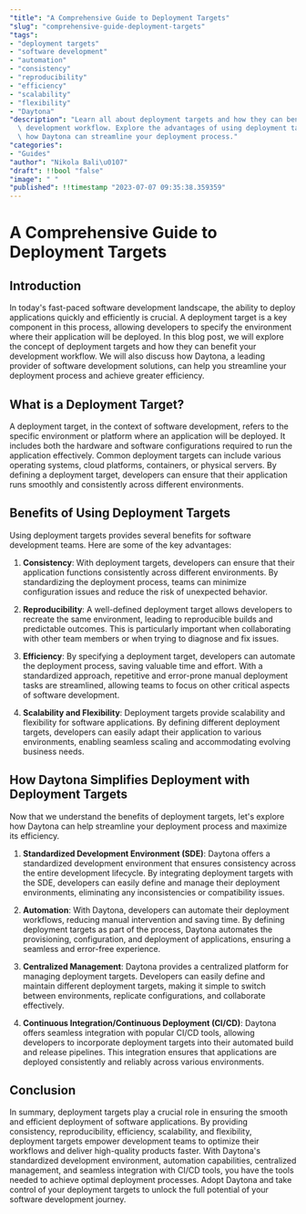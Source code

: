 ```yaml
---
"title": "A Comprehensive Guide to Deployment Targets"
"slug": "comprehensive-guide-deployment-targets"
"tags":
- "deployment targets"
- "software development"
- "automation"
- "consistency"
- "reproducibility"
- "efficiency"
- "scalability"
- "flexibility"
- "Daytona"
"description": "Learn all about deployment targets and how they can benefit your software\
  \ development workflow. Explore the advantages of using deployment targets and discover\
  \ how Daytona can streamline your deployment process."
"categories":
- "Guides"
"author": "Nikola Bali\u0107"
"draft": !!bool "false"
"image": " "
"published": !!timestamp "2023-07-07 09:35:38.359359"
---
```

# A Comprehensive Guide to Deployment Targets

## Introduction

In today's fast-paced software development landscape, the ability to deploy applications quickly and efficiently is crucial. A deployment target is a key component in this process, allowing developers to specify the environment where their application will be deployed. In this blog post, we will explore the concept of deployment targets and how they can benefit your development workflow. We will also discuss how Daytona, a leading provider of software development solutions, can help you streamline your deployment process and achieve greater efficiency.

## What is a Deployment Target?

A deployment target, in the context of software development, refers to the specific environment or platform where an application will be deployed. It includes both the hardware and software configurations required to run the application effectively. Common deployment targets can include various operating systems, cloud platforms, containers, or physical servers. By defining a deployment target, developers can ensure that their application runs smoothly and consistently across different environments.

## Benefits of Using Deployment Targets

Using deployment targets provides several benefits for software development teams. Here are some of the key advantages:

1. **Consistency**: With deployment targets, developers can ensure that their application functions consistently across different environments. By standardizing the deployment process, teams can minimize configuration issues and reduce the risk of unexpected behavior.

2. **Reproducibility**: A well-defined deployment target allows developers to recreate the same environment, leading to reproducible builds and predictable outcomes. This is particularly important when collaborating with other team members or when trying to diagnose and fix issues.

3. **Efficiency**: By specifying a deployment target, developers can automate the deployment process, saving valuable time and effort. With a standardized approach, repetitive and error-prone manual deployment tasks are streamlined, allowing teams to focus on other critical aspects of software development.

4. **Scalability and Flexibility**: Deployment targets provide scalability and flexibility for software applications. By defining different deployment targets, developers can easily adapt their application to various environments, enabling seamless scaling and accommodating evolving business needs.

## How Daytona Simplifies Deployment with Deployment Targets

Now that we understand the benefits of deployment targets, let's explore how Daytona can help streamline your deployment process and maximize its efficiency.

1. **Standardized Development Environment (SDE)**: Daytona offers a standardized development environment that ensures consistency across the entire development lifecycle. By integrating deployment targets with the SDE, developers can easily define and manage their deployment environments, eliminating any inconsistencies or compatibility issues.

2. **Automation**: With Daytona, developers can automate their deployment workflows, reducing manual intervention and saving time. By defining deployment targets as part of the process, Daytona automates the provisioning, configuration, and deployment of applications, ensuring a seamless and error-free experience.

3. **Centralized Management**: Daytona provides a centralized platform for managing deployment targets. Developers can easily define and maintain different deployment targets, making it simple to switch between environments, replicate configurations, and collaborate effectively.

4. **Continuous Integration/Continuous Deployment (CI/CD)**: Daytona offers seamless integration with popular CI/CD tools, allowing developers to incorporate deployment targets into their automated build and release pipelines. This integration ensures that applications are deployed consistently and reliably across various environments.

## Conclusion

In summary, deployment targets play a crucial role in ensuring the smooth and efficient deployment of software applications. By providing consistency, reproducibility, efficiency, scalability, and flexibility, deployment targets empower development teams to optimize their workflows and deliver high-quality products faster. With Daytona's standardized development environment, automation capabilities, centralized management, and seamless integration with CI/CD tools, you have the tools needed to achieve optimal deployment processes. Adopt Daytona and take control of your deployment targets to unlock the full potential of your software development journey.